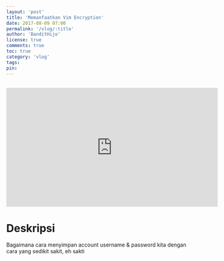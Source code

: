 ```yaml
---
layout: 'post'
title: 'Memanfaatkan Vim Encryption'
date: 2017-08-09 07:00
permalink: '/vlog/:title'
author: 'BanditHijo'
license: true
comments: true
toc: true
category: 'vlog'
tags:
pin:
---
```


<div style="margin-top:30px;"></div>
<!-- EMBED CONTAINER: YOUTUBE -->
<div class='embed-container'>
<iframe width="560" height="315" src="https://www.youtube.com/embed/RZ3IOS8Oe5U" frameborder="0" allow="accelerometer; autoplay; encrypted-media; gyroscope; picture-in-picture" allowfullscreen></iframe>
</div>

# Deskripsi

Bagaimana cara menyimpan account username & password kita dengan cara yang sedikit sakit, eh sakti 
